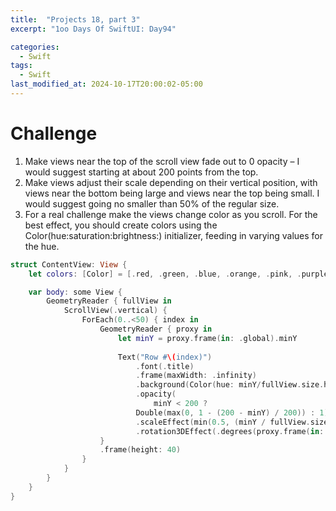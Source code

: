 ```yaml
---
title:  "Projects 18, part 3"
excerpt: "1oo Days Of SwiftUI: Day94"

categories:
  - Swift
tags:
  - Swift
last_modified_at: 2024-10-17T20:00:02-05:00
---
```

# Challenge
1. Make views near the top of the scroll view fade out to 0 opacity 
– I would suggest starting at about 200 points from the top.
2. Make views adjust their scale depending on their vertical position, 
with views near the bottom being large and views near the top being small. 
I would suggest going no smaller than 50% of the regular size.
3. For a real challenge make the views change color as you scroll. 
For the best effect, you should create colors using the Color(hue:saturation:brightness:) initializer,
 feeding in varying values for the hue.


```Swift
struct ContentView: View {
    let colors: [Color] = [.red, .green, .blue, .orange, .pink, .purple, .yellow]

    var body: some View {
        GeometryReader { fullView in
            ScrollView(.vertical) {
                ForEach(0..<50) { index in
                    GeometryReader { proxy in
                        let minY = proxy.frame(in: .global).minY
                        
                        Text("Row #\(index)")
                            .font(.title)
                            .frame(maxWidth: .infinity)
                            .background(Color(hue: minY/fullView.size.height, saturation: 0.7, brightness: 0.7)) //3
                            .opacity(
                                minY < 200 ?
                            Double(max(0, 1 - (200 - minY) / 200)) : 1)//1
                            .scaleEffect(min(0.5, (minY / fullView.size.height)) + 0.2) //2
                            .rotation3DEffect(.degrees(proxy.frame(in: .global).minY - fullView.size.height / 2) / 5, axis: (x: 0, y: 1, z: 0))
                    }
                    .frame(height: 40)
                }
            }
        }
    }
}
```